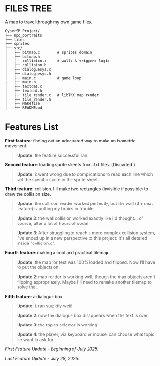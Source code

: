 # FILES TREE

A map to travel through my own game files.

```
CyberSP_Project/
├── npc_portraits
├── tiles
├── sprites
├── src/
│   ├── bitmap.c        # sprites domain
│   ├── bitmap.h
│   ├── collision.c     # walls & triggers logic
│   ├── collision.h
│   ├── dialoguesys.c
│   ├── dialoguesys.h
│   ├── main.c          # game loop
|   ├── main.h
│   ├── textdat.c
│   ├── textdat.h
│   ├── tile_render.c   # libTMX map render
│   ├── tile_render.h
│   ├── Makefile
│   └── README.md
```
# Features List
**First feature**: finding out an adequated way to make an isometric movement.
> **Update**: the feature successful ran.


**Second feature**: loading sprite sheets from .txt files. (Discarted.)
> **Update**: it went wrong due to complications to read each line which set the specific sprite in the sprite sheet.

**Third feature**: collision. I'll make two rectangles (invisible if possible) to draw the collision size.
> **Update**: the collision reader worked perfectly, but the wall (the next feature) is putting my brains in trouble.

> **Update 2**: the wall collision worked exactly like I'd thought... of course, after a lot of hours of code!

> **Update 3**: After struggling to reach a more complex collision system, I've ended up in a new perspective to this project: it's all detailed inside "collision.c".


**Fourth feature**: making a cool and practical tilemap.
> **Update**: the map for test was 100% loaded and flipped. Now I'll have to put the objects on.

> **Update 2**: map render is working well, though the map objects aren't flipping appropriately. Maybe I'll need to remake another tilemap to solve that.


**Fifth feature**: a dialogue box.
> **Update**: it ran stupidly well!

> **Update 2**: now the dialogue box disappears when the text is over.

> **Update 3**: the topics selector is working!

> **Update 4**: the player, via keyboard or mouse, can choose what topic he want to ask for. 


_First Feature Update - Beginning of July 2025._

_Last Feature Update - July 28, 2025._
